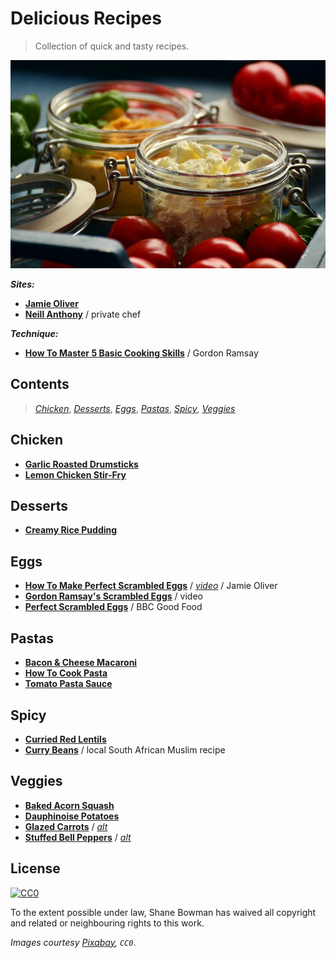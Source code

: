 # Delicious Recipes

> Collection of quick and tasty recipes.

[![Tomatoes](img/tomatoes.jpg)](https://pixabay.com/en/tomatoes-feta-cheese-basil-1338941/)

**_Sites:_**
* [**Jamie Oliver**](http://www.jamieoliver.com/)
* [**Neill Anthony**](http://www.neillanthony.com/) / private chef

**_Technique:_**
* [**How To Master 5 Basic Cooking Skills**](https://www.youtube.com/watch?v=ZJy1ajvMU1k) / Gordon Ramsay

## Contents

> [*Chicken*](#chicken), [*Desserts*](#desserts), [*Eggs*](#eggs), [*Pastas*](#pastas), [*Spicy*](#spicy), [*Veggies*](#veggies)

## Chicken
* [**Garlic Roasted Drumsticks**](http://busycooks.about.com/od/chickendrumstickrecipes/r/Garlic-Roasted-Drumsticks.htm)
* [**Lemon Chicken Stir-Fry**](http://www.eatingwell.com/recipe/249882/lemon-chicken-stir-fry/)

## Desserts
* [**Creamy Rice Pudding**](http://allrecipes.com/recipe/24059/creamy-rice-pudding/)

## Eggs
* [**How To Make Perfect Scrambled Eggs**](http://www.jamieoliver.com/news-and-features/features/how-to-make-perfect-scrambled-eggs/) / [*video*](https://www.youtube.com/watch?v=s9r-CxnCXkg) / Jamie Oliver
* [**Gordon Ramsay's Scrambled Eggs**](https://www.youtube.com/watch?v=PUP7U5vTMM0) / video
* [**Perfect Scrambled Eggs**](http://www.bbcgoodfood.com/recipes/1720/perfect-scrambled-eggs) / BBC Good Food

## Pastas
* [**Bacon & Cheese Macaroni**](http://www.food24.com/Recipes-and-Menus/Easy-Weekday-Meals/Bacon-and-cheese-macaroni-20130322)
* [**How To Cook Pasta**](http://busycooks.about.com/cs/pastarice/ht/cookpasta.htm)
* [**Tomato Pasta Sauce**](http://www.nhs.uk/Livewell/healthy-recipes/Pages/tomato-pasta-sauce.aspx)

## Spicy
* [**Curried Red Lentils**](http://www.food.com/recipe/curried-red-lentils-38693)
* [**Curry Beans**](https://github.com/shnbwmn/delicious-recipes/blob/master/Curry-Beans.md) / local South African Muslim recipe

## Veggies
* [**Baked Acorn Squash**](http://www.foodnetwork.com/recipes/baked-acorn-squash-recipe.html)
* [**Dauphinoise Potatoes**](http://www.bbc.co.uk/food/recipes/dauphinoisepotatoes_90205)
* [**Glazed Carrots**](http://southernfood.about.com/od/carrots/r/bl61012a.htm) / [*alt*](http://www.dvo.com/newsletter/weekly/2013/03-29-642/recipe_53.html)
* [**Stuffed Bell Peppers**](http://www.foodnetwork.com/recipes/ree-drummond/stuffed-bell-peppers.html) / [*alt*](http://www.foodiecrush.com/stuffed-bell-peppers-recipe/)

## License

[![CC0](http://i.creativecommons.org/p/zero/1.0/88x31.png)](http://creativecommons.org/publicdomain/zero/1.0/)

To the extent possible under law, Shane Bowman has waived all copyright and related or neighbouring rights to this work.

*Images courtesy [Pixabay](https://pixabay.com/), `CC0`*.

